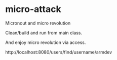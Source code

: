 # micro-attack
Micronout and micro revolution

Clean/build and run from main class.

And enjoy micro revolution via access.

http://localhost:8080/users/find/username/armdev
